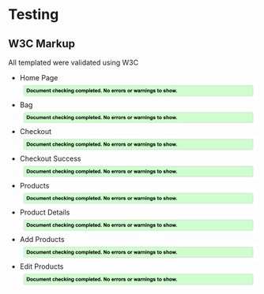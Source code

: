 # Testing

## W3C Markup
All templated were validated using W3C
- Home Page
 ![](documentation/html-validation.png)
- Bag
 ![](documentation/html-validation.png)
- Checkout
  ![](documentation/html-validation.png)
- Checkout Success
  ![](documentation/html-validation.png)
- Products
  ![](documentation/html-validation.png)
- Product Details
  ![](documentation/html-validation.png)
- Add Products
  ![](documentation/html-validation.png)
- Edit Products
  ![](documentation/html-validation.png)